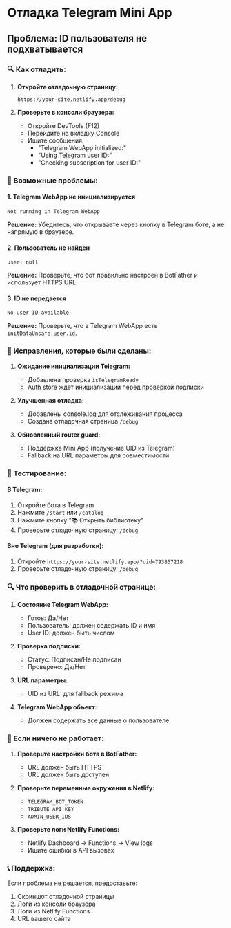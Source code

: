 # Отладка Telegram Mini App

## Проблема: ID пользователя не подхватывается

### 🔍 Как отладить:

1. **Откройте отладочную страницу:**

   ```
   https://your-site.netlify.app/debug
   ```

2. **Проверьте в консоли браузера:**
   - Откройте DevTools (F12)
   - Перейдите на вкладку Console
   - Ищите сообщения:
     - "Telegram WebApp initialized:"
     - "Using Telegram user ID:"
     - "Checking subscription for user ID:"

### 🐛 Возможные проблемы:

#### 1. **Telegram WebApp не инициализируется**

```
Not running in Telegram WebApp
```

**Решение:** Убедитесь, что открываете через кнопку в Telegram боте, а не напрямую в браузере.

#### 2. **Пользователь не найден**

```
user: null
```

**Решение:** Проверьте, что бот правильно настроен в BotFather и использует HTTPS URL.

#### 3. **ID не передается**

```
No user ID available
```

**Решение:** Проверьте, что в Telegram WebApp есть `initDataUnsafe.user.id`.

### 🔧 Исправления, которые были сделаны:

1. **Ожидание инициализации Telegram:**

   - Добавлена проверка `isTelegramReady`
   - Auth store ждет инициализации перед проверкой подписки

2. **Улучшенная отладка:**

   - Добавлены console.log для отслеживания процесса
   - Создана отладочная страница `/debug`

3. **Обновленный router guard:**
   - Поддержка Mini App (получение UID из Telegram)
   - Fallback на URL параметры для совместимости

### 📱 Тестирование:

#### В Telegram:

1. Откройте бота в Telegram
2. Нажмите `/start` или `/catalog`
3. Нажмите кнопку "📚 Открыть библиотеку"
4. Проверьте отладочную страницу: `/debug`

#### Вне Telegram (для разработки):

1. Откройте `https://your-site.netlify.app/?uid=793857218`
2. Проверьте отладочную страницу: `/debug`

### 🔍 Что проверить в отладочной странице:

1. **Состояние Telegram WebApp:**

   - Готов: Да/Нет
   - Пользователь: должен содержать ID и имя
   - User ID: должен быть числом

2. **Проверка подписки:**

   - Статус: Подписан/Не подписан
   - Проверено: Да/Нет

3. **URL параметры:**

   - UID из URL: для fallback режима

4. **Telegram WebApp объект:**
   - Должен содержать все данные о пользователе

### 🚨 Если ничего не работает:

1. **Проверьте настройки бота в BotFather:**

   - URL должен быть HTTPS
   - URL должен быть доступен

2. **Проверьте переменные окружения в Netlify:**

   - `TELEGRAM_BOT_TOKEN`
   - `TRIBUTE_API_KEY`
   - `ADMIN_USER_IDS`

3. **Проверьте логи Netlify Functions:**
   - Netlify Dashboard → Functions → View logs
   - Ищите ошибки в API вызовах

### 📞 Поддержка:

Если проблема не решается, предоставьте:

1. Скриншот отладочной страницы
2. Логи из консоли браузера
3. Логи из Netlify Functions
4. URL вашего сайта
